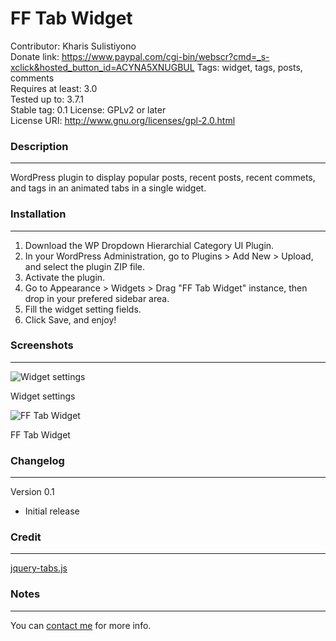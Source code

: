 FF Tab Widget
=============

Contributor: Kharis Sulistiyono  
Donate link: https://www.paypal.com/cgi-bin/webscr?cmd=_s-xclick&hosted_button_id=ACYNA5XNUGBUL
Tags: widget, tags, posts, comments   
Requires at least: 3.0  
Tested up to: 3.7.1  
Stable tag: 0.1 
License: GPLv2 or later  
License URI: http://www.gnu.org/licenses/gpl-2.0.html

### Description
---

WordPress plugin to display popular posts, recent posts, recent commets, and tags in an animated tabs in a single widget.

### Installation
---

1. Download the WP Dropdown Hierarchial Category UI Plugin.
2. In your WordPress Administration, go to Plugins > Add New > Upload, and select the plugin ZIP file.
3. Activate the plugin.
4. Go to Appearance > Widgets > Drag "FF Tab Widget" instance, then drop in your prefered sidebar area.
5. Fill the widget setting fields.
6. Click Save, and enjoy!

### Screenshots
---

<img src="https://raw.github.com/kharissulistiyo/FF-Tab-Widget/master/screenshot-1.png" alt="Widget settings" />
<p>Widget settings</p>

<img src="https://raw.github.com/kharissulistiyo/FF-Tab-Widget/master/screenshot-2.png" alt="FF Tab Widget" />
<p>FF Tab Widget</p>


### Changelog
---

Version 0.1

- Initial release


### Credit
---

<a href="https://github.com/amazingSurge/jquery-tabs" target="_blank">jquery-tabs.js</a> 


### Notes
---

You can <a href="mailto:kharisblank@gmail.com" target="_blank">contact me</a> for more info.